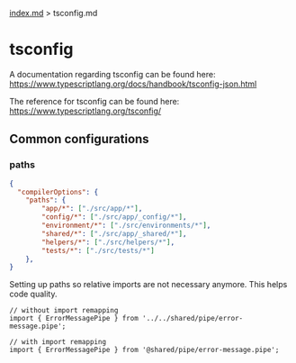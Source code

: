 [index.md](../index.md) > tsconfig.md

# tsconfig

A documentation regarding tsconfig can be found here: https://www.typescriptlang.org/docs/handbook/tsconfig-json.html

The reference for tsconfig can be found here: https://www.typescriptlang.org/tsconfig/

## Common configurations

### paths

```json
{
  "compilerOptions": {
    "paths": {
        "app/*": ["./src/app/*"],
        "config/*": ["./src/app/_config/*"],
        "environment/*": ["./src/environments/*"],
        "shared/*": ["./src/app/_shared/*"],
        "helpers/*": ["./src/helpers/*"],
        "tests/*": ["./src/tests/*"]
    },
}
```

Setting up paths so relative imports are not necessary anymore.
This helps code quality.

```
// without import remapping
import { ErrorMessagePipe } from '../../shared/pipe/error-message.pipe';

// with import remapping
import { ErrorMessagePipe } from '@shared/pipe/error-message.pipe';
```